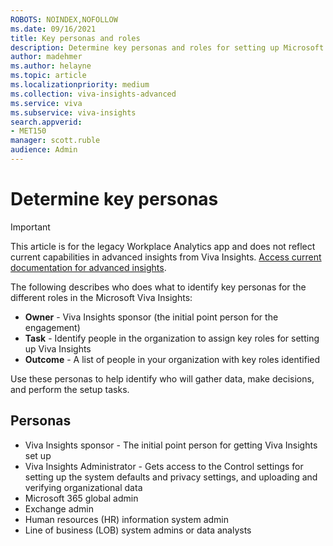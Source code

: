```yaml
---
ROBOTS: NOINDEX,NOFOLLOW
ms.date: 09/16/2021
title: Key personas and roles
description: Determine key personas and roles for setting up Microsoft Viva Insights
author: madehmer
ms.author: helayne
ms.topic: article
ms.localizationpriority: medium
ms.collection: viva-insights-advanced 
ms.service: viva 
ms.subservice: viva-insights 
search.appverid: 
- MET150 
manager: scott.ruble
audience: Admin
---
```


# Determine key personas

>[!Important]
>This article is for the legacy Workplace Analytics app and does not reflect current capabilities in advanced insights from Viva Insights. [Access current documentation for advanced insights](../advanced/introduction-to-advanced-insights.md).

The following describes who does what to identify key personas for the different roles in the Microsoft Viva Insights:

* **Owner** - Viva Insights sponsor (the initial point person for the engagement)
* **Task** - Identify people in the organization to assign key roles for setting up Viva Insights
* **Outcome** - A list of people in your organization with key roles identified

Use these personas to help identify who will gather data, make decisions, and perform the setup tasks.

## Personas

* Viva Insights sponsor - The initial point person for getting Viva Insights set up
* Viva Insights Administrator - Gets access to the Control settings for setting up the system defaults and privacy settings, and uploading and verifying organizational data
* Microsoft 365 global admin
* Exchange admin
* Human resources (HR) information system admin
* Line of business (LOB) system admins or data analysts

